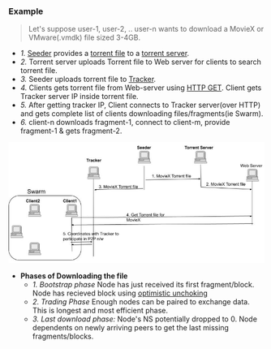 ### Example
> Let's suppose user-1, user-2, .. user-n wants to download a MovieX or VMware(.vmdk) file sized 3-4GB.

- *1.* [Seeder](Terms.md) provides a [torrent file](Terms.md) to a [torrent server](Terms.md).
- *2.* Torrent server uploads Torrent file to Web server for clients to search torrent file.
- *3.* Seeder uploads torrent file to [Tracker](Terms.md).
- *4.* Clients gets torrent file from Web-server using [HTTP GET](/Networking/OSI-Layers/Layer5/Protocols/HTTP/). Client gets Tracker server IP inside torrent file.
- *5.* After getting tracker IP, Client connects to Tracker server(over HTTP) and gets complete list of clients downloading files/fragments(ie Swarm).
- *6.* client-n downloads fragment-1, connect to client-m, provide fragment-1 & gets fragment-2.

<img src=Bittorrent_Architecture.jpg width=600 />

- **Phases of Downloading the file**
  - *1. Bootstrap phase* Node has just received its first fragment/block. Node has recieved block using [optimistic unchoking](/System-Design/Concepts/Terms)
  - *2. Trading Phase* Enough nodes can be paired to exchange data. This is longest and most efficient phase.
  - *3. Last download phase:* Node's NS potentially dropped to 0. Node dependents on newly arriving peers to get the last missing fragments/blocks.

